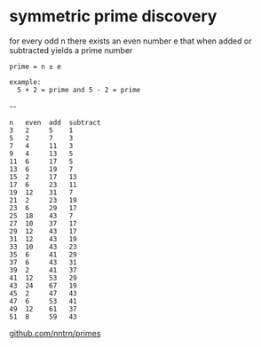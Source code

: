 # symmetric prime discovery

for every odd n there exists an even number e that when added or
subtracted yields a prime number

    prime = n ± e
    
    example: 
      5 + 2 = prime and 5 - 2 = prime

--

    n   even  add  subtract
    3   2     5    1
    5   2     7    3
    7   4     11   3
    9   4     13   5
    11  6     17   5
    13  6     19   7
    15  2     17   13
    17  6     23   11
    19  12    31   7
    21  2     23   19
    23  6     29   17
    25  18    43   7
    27  10    37   17
    29  12    43   17
    31  12    43   19
    33  10    43   23
    35  6     41   29
    37  6     43   31
    39  2     41   37
    41  12    53   29
    43  24    67   19
    45  2     47   43
    47  6     53   41
    49  12    61   37
    51  8     59   43

[github.com/nntrn/primes](@nntrn)
